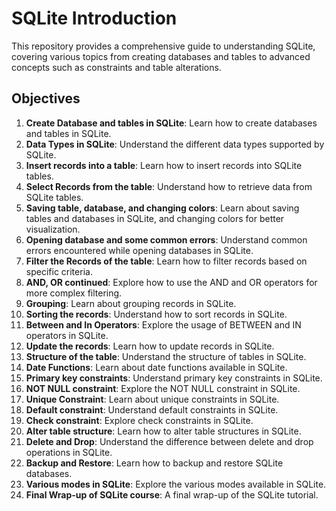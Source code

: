 # SQLite Introduction

This repository provides a comprehensive guide to understanding SQLite, covering various topics from creating databases and tables to advanced concepts such as constraints and table alterations.

## Objectives

1. **Create Database and tables in SQLite**: Learn how to create databases and tables in SQLite.
2. **Data Types in SQLite**: Understand the different data types supported by SQLite.
3. **Insert records into a table**: Learn how to insert records into SQLite tables.
4. **Select Records from the table**: Understand how to retrieve data from SQLite tables.
5. **Saving table, database, and changing colors**: Learn about saving tables and databases in SQLite, and changing colors for better visualization.
6. **Opening database and some common errors**: Understand common errors encountered while opening databases in SQLite.
7. **Filter the Records of the table**: Learn how to filter records based on specific criteria.
8. **AND, OR continued**: Explore how to use the AND and OR operators for more complex filtering.
9. **Grouping**: Learn about grouping records in SQLite.
10. **Sorting the records**: Understand how to sort records in SQLite.
11. **Between and In Operators**: Explore the usage of BETWEEN and IN operators in SQLite.
12. **Update the records**: Learn how to update records in SQLite.
13. **Structure of the table**: Understand the structure of tables in SQLite.
14. **Date Functions**: Learn about date functions available in SQLite.
15. **Primary key constraints**: Understand primary key constraints in SQLite.
16. **NOT NULL constraint**: Explore the NOT NULL constraint in SQLite.
17. **Unique Constraint**: Learn about unique constraints in SQLite.
18. **Default constraint**: Understand default constraints in SQLite.
19. **Check constraint**: Explore check constraints in SQLite.
20. **Alter table structure**: Learn how to alter table structures in SQLite.
21. **Delete and Drop**: Understand the difference between delete and drop operations in SQLite.
22. **Backup and Restore**: Learn how to backup and restore SQLite databases.
23. **Various modes in SQLite**: Explore the various modes available in SQLite.
24. **Final Wrap-up of SQLite course**: A final wrap-up of the SQLite tutorial.
